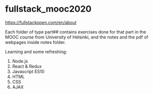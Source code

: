 # fullstack_mooc2020
https://fullstackopen.com/en/about

Each folder of type part## contains exercises done for that part in the MOOC course from University of Helsinki, and the notes and the pdf of webpages inside notes folder.

Learning and some refreshing:
1. Node.js
2. React & Redux
3. Javascript ES10
4. HTML
5. CSS
6. AJAX
